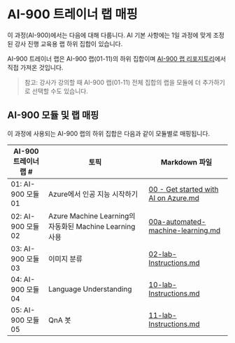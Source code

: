 ﻿# AI-900 트레이너 랩 매핑

이 과정(AI-900)에서는 다음에 대해 다룹니다. AI 기본 사항에는 1일 과정에 맞게 조정된 강사 진행 교육용 랩 하위 집합이 있습니다.

AI-900 트레이너 랩은 AI-900 랩(01-11)의 하위 집합이며 [AI-900 랩 리포지토리](https://github.com/MicrosoftLearning/AI-900KO-Microsoft-Azure-AI-Fundamentals)에서 직접 가져온 것입니다.

> 참고: 강사가 강의할 때 AI-900 랩(01-11) 전체 집합의 랩을 모듈에 더 추가하기로 선택할 수도 있습니다.

## AI-900 모듈 및 랩 매핑

이 과정에 사용되는 AI-900 랩의 하위 집합은 다음과 같이 모듈별로 매핑됩니다. 

| AI-900 트레이너 랩 # | 토픽 | Markdown 파일 |
| --- | --- | --- |
| 01: AI-900 모듈 01 | Azure에서 인공 지능 시작하기 | [00 - Get started with AI on Azure.md](https://github.com/MicrosoftLearning/AI-900KO-Microsoft-Azure-AI-Fundamentals/blob/master/Instructions/00%20-%20Get%20started%20with%20AI%20on%20Azure.md) |
| 02: AI-900 모듈 02 | Azure Machine Learning의 자동화된 Machine Learning 사용 | [00a-automated-machine-learning.md](https://github.com/MicrosoftLearning/AI-900KO-Microsoft-Azure-AI-Fundamentals/blob/master/Instructions/00a-automated-machine-learning.md) |
| 03: AI-900 모듈 03 | 이미지 분류  | [02-lab-Instructions.md](https://github.com/MicrosoftLearning/AI-900KO-Microsoft-Azure-AI-Fundamentals/blob/master/Instructions/02-lab-Instructions.md) |
| 04: AI-900 모듈 04 | Language Understanding | [10-lab-Instructions.md](https://github.com/MicrosoftLearning/AI-900KO-Microsoft-Azure-AI-Fundamentals/blob/master/Instructions/10-lab-Instructions.md) |
| 05: AI-900 모듈 05 | QnA 봇 | [11-lab-Instructions.md](https://github.com/MicrosoftLearning/AI-900KO-Microsoft-Azure-AI-Fundamentals/blob/master/Instructions/11-lab-Instructions.md) |

